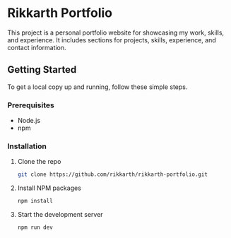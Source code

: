# Rikkarth Portfolio

This project is a personal portfolio website for showcasing my work, skills, and experience. It includes sections for projects, skills, experience, and contact information.

## Getting Started
To get a local copy up and running, follow these simple steps.

### Prerequisites
- Node.js
- npm

### Installation
1. Clone the repo
   ```sh
   git clone https://github.com/rikkarth/rikkarth-portfolio.git
   ```
2. Install NPM packages
   ```sh
   npm install
   ```
3. Start the development server
   ```sh
   npm run dev
   ```
